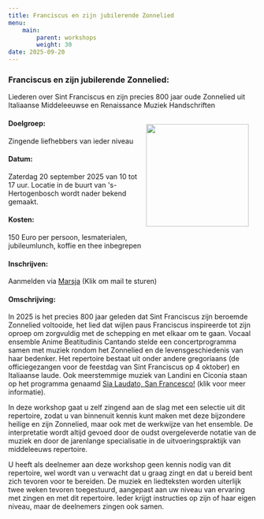 ```yaml
---
title: Franciscus en zijn jubilerende Zonnelied
menu:
    main:
        parent: workshops
        weight: 30
date: 2025-09-20
---
```

### Franciscus en zijn jubilerende Zonnelied: 
Liederen over Sint Franciscus en zijn precies 800 jaar oude Zonnelied uit Italiaanse Middeleeuwse en Renaissance Muziek Handschriften

<img src="../images/Altissimu.png" style="width: 13rem; float: right; margin:1rem">

#### Doelgroep:
Zingende liefhebbers van ieder niveau
#### Datum:
Zaterdag 20 september 2025 van 10 tot 17 uur. Locatie in de buurt van 's-Hertogenbosch wordt nader bekend gemaakt.
#### Kosten: 
150 Euro per persoon, lesmaterialen, jubileumlunch, koffie en thee inbegrepen 
#### Inschrijven:
Aanmelden via [Marsja](mailto:info@marsjamudde.nl) (Klik om mail te sturen)
#### Omschrijving:
In 2025 is het precies 800 jaar geleden dat Sint Franciscus zijn beroemde Zonnelied voltooide, het lied dat wijlen paus Franciscus inspireerde tot zijn oproep om zorgvuldig met de schepping en met elkaar om te gaan. Vocaal ensemble Anime Beatitudinis Cantando stelde een concertprogramma samen met muziek rondom het Zonnelied en de levensgeschiedenis van haar bedenker. Het repertoire bestaat uit onder andere gregoriaans (de officiegezangen voor de feestdag van Sint Franciscus op 4 oktober) en Italiaanse laude. Ook meerstemmige muziek van Landini en Ciconia staan op het programma genaamd [Sia Laudato, San Francesco!](/programmas/sialaudato) (klik voor meer informatie).

In deze workshop gaat u zelf zingend aan de slag met een selectie uit dit repertoire, zodat u van binnenuit kennis kunt maken met deze bijzondere heilige en zijn Zonnelied, maar ook met de werkwijze van het ensemble. De interpretatie wordt altijd gevoed door de oudst overgeleverde notatie van de muziek en door de jarenlange specialisatie in de uitvoeringspraktijk van middeleeuws repertoire.

U heeft als deelnemer aan deze workshop geen kennis nodig van dit repertoire, wel wordt van u verwacht dat u graag zingt en dat u bereid bent zich tevoren voor te bereiden. De muziek en liedteksten worden uiterlijk twee weken tevoren toegestuurd, aangepast aan uw niveau van ervaring met zingen en met dit repertoire. Ieder krijgt instructies op zijn of haar eigen niveau, maar de deelnemers zingen ook samen.
